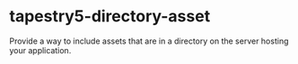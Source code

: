 tapestry5-directory-asset
=========================

Provide a way to include assets that are in a directory on the server hosting your application.